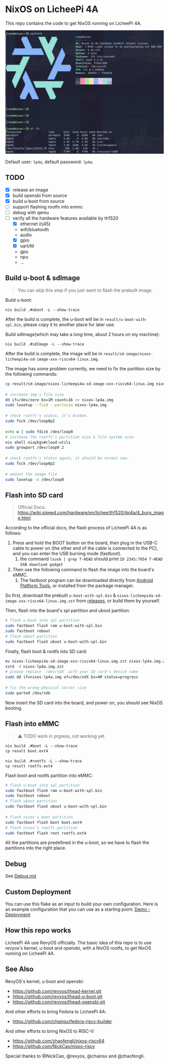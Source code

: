 # NixOS on LicheePi 4A

This repo contains the code to get NixOS running on LicheePi 4A.

![](./_img/nixos-licheepi-neofetch.webp)

Default user: `lp4a`, default password: `lp4a`.

## TODO

- [x] release an image
- [x] build opensbi from source
- [x] build u-boot from source
- [ ] support flashing rootfs into emmc
- [ ] debug with qemu
- [ ] verify all the hardware features available by th1520
    - [x] ethernet (rj45)
    - wifi/bluetooth
    - audio
    - [x] gpio
    - [x] uart/ttl
    - gpu
    - npu
    - ...

## Build u-boot & sdImage

> You can skip this step if you just want to flash the prebuilt image.


Build u-boot:

```shell
nix build .#uboot -L --show-trace
```

After the build is complete, the u-boot will be in `result/u-boot-with-spl.bin`, please copy it to another place for later use.

Build sdImage(which may take a long time, about 2 hours on my machine):

```shell
nix build .#sdImage -L --show-trace
```

After the build is complete, the image will be in `result/sd-image/nixos-licheepi4a-sd-image-xxx-riscv64-linux.img`.

The image has some problem currently, we need to fix the partition size by the following commands:

```bash
cp result/sd-image/nixos-licheepi4a-sd-image-xxx-riscv64-linux.img nixos-lp4a.img

# increase img's file size
dd if=/dev/zero bs=1M count=16 >> nixos-lp4a.img
sudo losetup --find --partscan nixos-lp4a.img

# check rootfs's status, it's broken.
sudo fsck /dev/loop0p2

echo w | sudo fdisk /dev/loop0
# increase the rootfs's partition size & file system size
nix shell nixpkgs#cloud-utils
sudo growpart /dev/loop0 2

# check rootfs's status again, it should be normal now.
sudo fsck /dev/loop0p2

# umount the image file
sudo losetup -d /dev/loop0
```

## Flash into SD card

> Official Docs: https://wiki.sipeed.com/hardware/en/lichee/th1520/lpi4a/4_burn_image.html

According to the official docs, the flash process of LicheePi 4A is as follows:

1. Press and hold the BOOT button on the board, then plug in the USB-C cable to power on (the other end of the cable is connected to the PC), and you can enter the USB burning mode (fastboot).
   1. the command `lsusb | grep T-HEAD` should print `ID 2345:7654 T-HEAD USB download gadget`
2. Then use the following command to flash the image into the board's eMMC.
   1. The fastboot program can be downloaded directly from [Android Platform Tools](https://developer.android.com/tools/releases/platform-tools), or installed from the package manager.

So first, download the prebuilt `u-boot-with-spl.bin` & `nixos-licheepi4a-sd-image-xxx-riscv64-linux.img.zst` from [releases](https://github.com/ryan4yin/nixos-licheepi4a/releases), or build them by yourself.

Then, flash into the board's spl partition and uboot partition:

```bash
# flash u-boot into spl partition
sudo fastboot flash ram u-boot-with-spl.bin
sudo fastboot reboot
# flash uboot partition
sudo fastboot flash uboot u-boot-with-spl.bin
```

Finally, flash boot & rootfs into SD card:

```bash
mv nixos-licheepi4a-sd-image-xxx-riscv64-linux.img.zst nixos-lp4a.img.zst
zstd -d nixos-lp4a.img.zst
# please replace `/dev/sdX` with your SD card's device name
sudo dd if=nixos-lp4a.img of=/dev/sdX bs=4M status=progress

# fix the wrong physical sector size
sudo parted /dev/sdb
```

Now insert the SD card into the board, and power on, you should see NixOS booting.

## Flash into eMMC

> :warning: TODO work in prgress, not working yet.

```shell
nix build .#boot -L --show-trace
cp result boot.ext4

nix build .#rootfs -L --show-trace
cp result rootfs.ext4
```

Flash boot and rootfs partition into eMMC:

```bash
# flash u-boot into spl partition
sudo fastboot flash ram u-boot-with-spl.bin
sudo fastboot reboot
# flash uboot partition
sudo fastboot flash uboot u-boot-with-spl.bin

# flash nixos's boot partition
sudo fastboot flash boot boot.ext4
# flash nixos's rootfs partition
sudo fastboot flash root rootfs.ext4
```

All the partitions are predefined in the u-boot, so we have to flash the partitions into the right place.

## Debug

See [Debug.md](./Debug.md)

## Custom Deployment

You can use this flake as an input to build your own configuration.
Here is an example configuration that you can use as a starting point: [Demo - Deployment](./demo)

## How this repo works

LicheePi 4A use RevyOS officially.
The basic idea of this repo is to use revyos's kernel, u-boot and opensbi, with a NixOS rootfs, to get NixOS running on LicheePi 4A.

## See Also

RevyOS's kernel, u-boot and opensbi:

- https://github.com/revyos/thead-kernel.git
- https://github.com/revyos/thead-u-boot.git
- https://github.com/revyos/thead-opensbi.git

And other efforts to bring Fedora to LicheePi 4A:

- https://github.com/chainsx/fedora-riscv-builder

And other efforts to bring NixOS to RISC-V:

- https://github.com/zhaofengli/nixos-riscv64
- https://github.com/NickCao/nixos-riscv

Special thanks to @NickCao,  @revyos, @chainsx and @zhaofengli.

